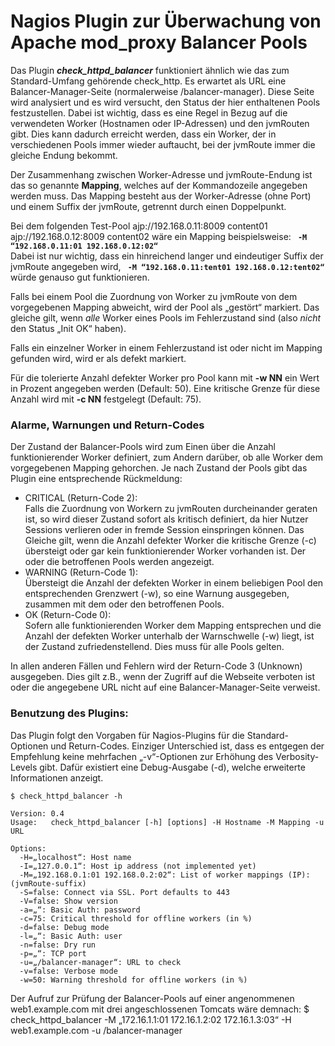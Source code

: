 # Nagios Plugin zur Überwachung von Apache mod_proxy Balancer Pools

Das Plugin ***check_httpd_balancer*** funktioniert ähnlich wie das zum Standard-Umfang gehörende check_http. Es erwartet als URL eine Balancer-Manager-Seite (normalerweise /balancer-manager). Diese Seite wird analysiert und es wird versucht, den Status der hier enthaltenen Pools festzustellen. Dabei ist wichtig, dass es eine Regel in Bezug auf die verwendeten Worker (Hostnamen oder IP-Adressen) und den jvmRouten gibt. Dies kann dadurch erreicht werden, dass ein Worker, der in verschiedenen Pools immer wieder auftaucht, bei der jvmRoute immer die gleiche Endung bekommt.

Der Zusammenhang zwischen Worker-Adresse und jvmRoute-Endung ist das so genannte **Mapping**, welches auf der Kommandozeile angegeben werden muss. Das Mapping besteht aus der Worker-Adresse (ohne Port) und einem Suffix der jvmRoute, getrennt durch einen Doppelpunkt.

Bei dem folgenden Test-Pool
        ajp://192.168.0.11:8009	content01
        ajp://192.168.0.12:8009	content02
wäre ein Mapping beispielsweise: **` -M “192.168.0.11:01 192.168.0.12:02“`**  
Dabei ist nur wichtig, dass ein hinreichend langer und eindeutiger Suffix der jvmRoute angegeben wird, **` -M “192.168.0.11:tent01 192.168.0.12:tent02“`** würde genauso gut funktionieren.

Falls bei einem Pool die Zuordnung von Worker zu jvmRoute von dem vorgegebenen Mapping abweicht, wird der Pool als „gestört“ markiert. Das gleiche gilt, wenn *alle* Worker eines Pools im Fehlerzustand sind (also *nicht* den Status „Init OK“ haben).

Falls ein einzelner Worker in einem Fehlerzustand ist oder nicht im Mapping gefunden wird, wird er als defekt markiert.

Für die tolerierte Anzahl defekter Worker pro Pool kann mit **-w NN** ein Wert in Prozent angegeben werden (Default: 50). Eine kritische Grenze für diese Anzahl wird mit **-c NN** festgelegt (Default: 75).

### Alarme, Warnungen und Return-Codes ###
Der Zustand der Balancer-Pools wird zum Einen über die Anzahl funktionierender Worker definiert, zum Andern darüber, ob alle Worker dem vorgegebenen Mapping gehorchen. Je nach Zustand der Pools gibt das Plugin eine entsprechende Rückmeldung:
* CRITICAL (Return-Code 2):  
Falls die Zuordnung von Workern zu jvmRouten durcheinander geraten ist, so wird dieser Zustand sofort als kritisch definiert, da hier Nutzer Sessions verlieren oder in fremde Session einspringen können. Das Gleiche gilt, wenn die Anzahl defekter Worker die kritische Grenze (-c) übersteigt oder gar kein funktionierender Worker vorhanden ist. Der oder die betroffenen Pools werden angezeigt.
* WARNING (Return-Code 1):  
Übersteigt die Anzahl der defekten Worker in einem beliebigen Pool den entsprechenden Grenzwert (-w), so eine Warnung ausgegeben, zusammen mit dem oder den betroffenen Pools.  
* OK (Return-Code 0):  
Sofern alle funktionierenden Worker dem Mapping entsprechen und die Anzahl der defekten Worker unterhalb der Warnschwelle (-w) liegt, ist der Zustand zufriedenstellend. Dies muss für alle Pools gelten.

In allen anderen Fällen und Fehlern wird der Return-Code 3 (Unknown) ausgegeben. Dies gilt z.B., wenn der Zugriff auf die Webseite verboten ist oder die angegebene URL nicht auf eine Balancer-Manager-Seite verweist.

### Benutzung des Plugins: ###
Das Plugin folgt den Vorgaben für Nagios-Plugins für die Standard-Optionen und Return-Codes. Einziger Unterschied ist, dass es entgegen der Empfehlung keine mehrfachen „-v“-Optionen zur Erhöhung des Verbosity-Levels gibt. Dafür existiert eine Debug-Ausgabe (-d), welche erweiterte Informationen anzeigt.

    $ check_httpd_balancer -h

    Version: 0.4
    Usage:   check_httpd_balancer [-h] [options] -H Hostname -M Mapping -u URL
    
    Options:
      -H=„localhost“: Host name
      -I=„127.0.0.1“: Host ip address (not implemented yet)
      -M=„192.168.0.1:01 192.168.0.2:02“: List of worker mappings (IP):(jvmRoute-suffix)
      -S=false: Connect via SSL. Port defaults to 443
      -V=false: Show version
      -a=„“: Basic Auth: password
      -c=75: Critical threshold for offline workers (in %)
      -d=false: Debug mode
      -l=„“: Basic Auth: user
      -n=false: Dry run
      -p=„“: TCP port
      -u=„/balancer-manager“: URL to check
      -v=false: Verbose mode
      -w=50: Warning threshold for offline workers (in %)

Der Aufruf zur Prüfung der Balancer-Pools auf einer angenommenen  web1.example.com mit drei angeschlossenen Tomcats wäre demnach:
    $ check_httpd_balancer -M „172.16.1.1:01 172.16.1.2:02 172.16.1.3:03“ -H web1.example.com -u /balancer-manager
